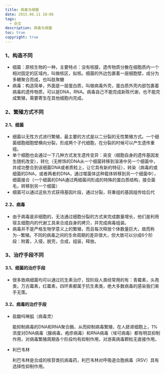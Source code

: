 ```yaml
---
title: 病毒与细菌
date: 2015.06.11 10:06
tags:
  - 杂文
description: 病毒与细菌
toc: true
copyright: true
---
```


### 1、构造不同

- 细菌：原核生物的一种，主要特点：没有核膜，遗传物质分散在细胞质内一个相对固定的区域内，叫做核区，拟核。细菌的外边包裹着一层细胞壁，成分为多糖聚合而成，也叫肽聚糖
- 病毒：构造简单，外面是一层蛋白质，叫做病毒外壳，蛋白质外壳内部包裹着病毒的遗传物质，可以是DNA，RNA。病毒自己不能完成新陈代谢，也不能完成繁殖，需要寄生在其他细胞内完成。

### 2、繁殖方式不同

#### 2.1、细菌

- 细菌以无性方式进行繁殖，最主要的方式是以二分裂的无性繁殖方式。一个细菌细胞细胞壁横向分裂，形成两个子代细胞，在分裂的时候可以产生遗传重组。
- 单个细胞也会通过一下几种方式发生遗传变异：突变（细胞自身的遗传基因发生随机改变），转化（无修饰的DNA从一个细菌转移到溶液中另一个细菌中，并成功整合到该细菌DNA或者质粒上，让它具有新的特征），转染（病毒的或细菌的DNA，或者两者的DNA，通过噬菌体这种载体转移到另一个细菌中），细菌接合（一个细菌的DNA通过两细菌间形成的特殊的蛋白质结构，接合菌毛，转移到另一个细菌）
- 细菌可以通过这些方式获得基因片段，通过分裂，将重组的基因组传给后代

#### 2.2、病毒

- 由于病毒是非细胞的，无法通过细胞分裂的方式来完成数量增长，他们是利用宿主细胞内的代谢工具来合成自身的拷贝，并完成病毒组装。
- 病毒并不是严格生物学意义上的繁殖，而且每次释放个体数量巨大，故而称为--繁殖。不同的病毒之间的生命周期的差异很大，但大致可以分成6个阶段：附着，入侵，脱壳，合成，组装，释放。

### 3、治疗手段不同

#### 3.1、细菌的治疗手段

- 很多致病细菌均可以通过抗生素治疗，现阶段人类经常用的有：青霉素，头孢类，万古霉素，红霉素，四环素都属于抗生素类，绝大多数病毒的感染我们束手无策。

#### 3.2、病毒的治疗手段

- 盐酸吗啉胍（病毒灵）

  能抑制病毒的DNA和RNA聚合酶，从而抑制病毒繁殖，在人胚肾细胞上，1%浓度对DNA病毒（腺病毒，疱疹病毒）和RNA病毒（埃可病毒）都有明显抑制作用，对病毒繁殖周期各个阶段均有抑制作用，对游离病毒颗粒无直接作用。

- 利巴韦林

  利巴韦林是合成的核苷类抗病毒药，利巴韦林对呼吸道合胞病毒（RSV）具有选择性抑制作用。